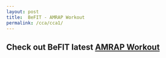 ```yaml
---
layout: post
title:  BeFIT - AMRAP Workout
permalink: /cca/cca1/
---
```


## Check out BeFIT latest [AMRAP Workout](https://www.instagram.com/p/CEQoO2iHmgL/)

